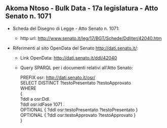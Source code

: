 ## Akoma Ntoso - Bulk Data - 17a legislatura - Atto Senato n. 1071 ##

* Scheda del Disegno di Legge - Atto Senato n. 1071:
	* http url: http://www.senato.it/leg/17/BGT/Schede/Ddliter/42040.htm

* Riferimenti al sito OpenData del Senato http://dati.senato.it/:
	* Link OpenData: http://dati.senato.it/ddl/42040
	* Query SPARQL per i documenti relativi all'Atto Senato:

        PREFIX osr: <http://dati.senato.it/osr/>  
		SELECT DISTINCT ?testoPresentato ?testoApprovato  
		WHERE  
		{  
		    ?ddl a osr:Ddl.  
		    ?ddl osr:idFase 1071 .  
		    OPTIONAL { ?ddl osr:testoPresentato ?testoPresentato }  
		    OPTIONAL { ?ddl osr:testoApprovato ?testoApprovato }  
		}
		